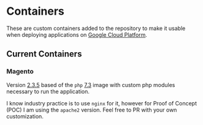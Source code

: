 # Containers

These are custom containers added to the repository to make it usable when deploying applications on [Google Cloud Platform](https://cloud.google.com).

## Current Containers

### Magento

Version [2.3.5](magento/2.3.5/Dockerfile) based of the `php` [7.3](php/7.3/Dockerfile) image with custom php modules necessary to run the application.

I know industry practice is to use `nginx` for it, however for Proof of Concept (POC) I am using the `apache2` version. Feel free to PR with your own customization.
